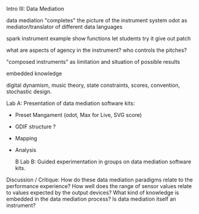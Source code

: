 Intro III: Data Mediation

data mediation "completes" the picture of the instrument system
odot as mediator/translator of different data languages

spark instrument example
    show functions
    let students try it
    give out patch


what are aspects of agency in the instrument?
    who controls the pitches?

"composed instruments" as limitation and situation of possible results

embedded knowledge
    
digital dynamism, 
music theory, 
state constraints, 
scores, 
convention, 
stochastic design.

Lab A: 
Presentation of data mediation software kits:
- Preset Mangament (odot, Max for Live, SVG score)
- GDIF structure ?
- Mapping 
- Analysis

    B   Lab B: 
Guided experimentation in groups on data mediation software kits.

Discussion / Critique:
How do these data mediation paradigms relate to the performance experience? How well does the range of sensor values relate to values expected by the output devices?  What kind of knowledge is embedded in the data mediation process? Is data mediation itself an instrument?